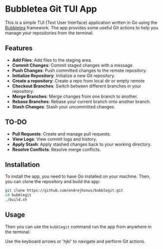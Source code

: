 # Bubbletea Git TUI App

This is a simple TUI (Text User Interface) application written in Go using the [Bubbletea](https://github.com/charmbracelet/bubbletea) framework. The app provides some useful Git actions to help you manage your repositories from the terminal.

## Features

- **Add Files**: Add files to the staging area.
- **Commit Changes**: Commit staged changes with a message.
- **Push Changes**: Push committed changes to the remote repository.
- **Initialize Repository**: Initialize a new Git repository.
- **Create a repository**: Create a repo from local dir or empty remote
- **Checkout Branches**: Switch between different branches in your repository.
- **Merge Branches**: Merge changes from one branch to another.
- **Rebase Branches**: Rebase your current branch onto another branch.
- **Stash Changes**: Stash your uncommitted changes.

## TO-DO
- **Pull Requests**: Create and manage pull requests.
- **View Logs**: View commit logs and history.
- **Apply Stash**: Apply stashed changes back to your working directory.
- **Resolve Conflicts**: Resolve merge conflicts.

## Installation

To install the app, you need to have Go installed on your machine. Then, you can clone the repository and build the app:

```sh
git clone https://github.com/ondrejhonus/bubblegit.git
cd bubblegit
./build.sh
```

## Usage

Then you can use the ```bubblegit``` command run the app from anywhere in the terminal:

Use the keyboard arrows or 'hjkl' to navigate and perform Git actions.
